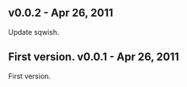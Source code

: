 v0.0.2 - Apr 26, 2011
---------------------

Update sqwish.

First version.
v0.0.1 - Apr 26, 2011
---------------------

First version.
